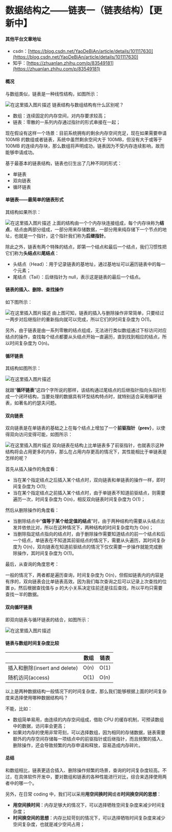 # 数据结构之——链表一（链表结构）【更新中】

#### 其他平台文章地址

- csdn：[https://blog.csdn.net/YaoDeBiAn/article/details/101117630](https://blog.csdn.net/YaoDeBiAn/article/details/101117630)
- 知乎：[https://zhuanlan.zhihu.com/p/83549181](https://zhuanlan.zhihu.com/p/83549181)

#### 概况

与数组类似，链表是一种线性结构，如图所示：

![在这里插入图片描述](https://img-blog.csdnimg.cn/20190921200230710.png)
链表结构与数组结构有什么区别呢？

- 数组：连续固定的内存空间，对内存要求较高；
- 链表：零散的一系列内存通过指针的形式串接在一起；

现在假设有这样一个场景：目前系统拥有的剩余内存空间充足，现在如果需要申请 100MB 的数组或者链表，系统中虽然剩余空间大于 100MB，但没有大于或等于 100MB 的连续内存块，那么数组将声明成功，链表因为不受内存连续影响，故而能够申请成功。

基于最基本的链表结构，链表也衍生出了几种不同的形式：

- 单链表
- 双向链表
- 循环链表

#### 单链表——最简单的链表形式

其结构如果所示：

![在这里插入图片描述](https://img-blog.csdnimg.cn/2019092120153765.png)
上面的结构由一个个内存块连接组成，每个内存块称为**结点**，结点由两部分组成，一部分用来存储数据，一部分用来纯存储下一个节点的地址，也就是一个指针，这个指针我们称为**后继指针**。

除此之外，链表有两个特殊的结点，即第一个结点和最后一个结点，我们习惯性把它们称为**头结点**和**尾结点**：

- 头结点（Head）：用于记录链表的基地址，通过基地址可以遍历链表中的每一个元素；
- 尾结点（Tail）：后继指针为 null，表示这是链表的最后一个结点。

#### 链表的插入、删除、查找操作

如下图所示：

![在这里插入图片描述](https://img-blog.csdnimg.cn/20190921203255465.png?x-oss-process=image/watermark,type_ZmFuZ3poZW5naGVpdGk,shadow_10,text_aHR0cHM6Ly9ibG9nLmNzZG4ubmV0L1lhb0RlQmlBbg==,size_16,color_FFFFFF,t_70)
由上图可知，链表的插入与删除操作非常简单，只要经过一两步对后继指针的重新指向就可以完成，所以它们的时间复杂度为 O(1)。

另外，由于链表是由一系列零散的结点组成，无法进行类似数组通过下标访问对应结点的操作，查找每个结点都要从头结点开始一直遍历，直到找到相应的结点，所以时间复杂度为 O(n)。

#### 循环链表

其结构如图所示：

![在这里插入图片描述](https://img-blog.csdnimg.cn/20190921204205219.png?x-oss-process=image/watermark,type_ZmFuZ3poZW5naGVpdGk,shadow_10,text_aHR0cHM6Ly9ibG9nLmNzZG4ubmV0L1lhb0RlQmlBbg==,size_16,color_FFFFFF,t_70)

就跟“**循环链表**”这四个字所说的那样，该结构通过尾结点的后继指针指向头指针形成一个闭环结构，当要处理的数据具有环型结构特点时，就特别适合采用循环链表，如著名的约瑟夫问题。

#### 双向链表

双向链表是在单链表的基础之上在每个结点上增加了一个**前驱指针（prev）**，以使得双向访问变得可能，如图所示：

![在这里插入图片描述](https://img-blog.csdnimg.cn/20190921205057189.png)
双向链表在结构上比单链表多了前驱指针，也就表示这种结构将会占用更多的内存，那么在占用内存更高的情况下，其性能相比于单链表是怎样的呢？

首先从插入操作的角度看：

- 当在某个指定结点之后插入某个结点时，双向链表和单链表的操作一样，即时间复杂度为 O(1);
- 当在某个指定结点之前插入某个结点时，由于单链表不知道前驱结点，则需要遍历一次，时间复杂度为 O(n)，相反双向链表时间复杂度为 O(1)；

然后从删除操作的角度看：

- 当删除结点中“**值等于某个给定值的结点**”时，由于两种结构均需要从头结点出发并依依比对，所以在这种情况下，两种结构的时间复杂度均为 O(n)；
- 当删除指定结点指向的结点时，由于删除操作需要知道结点的前一个结点和后一个结点，单链表在不知道其前驱结点的情况下，需要从头遍历，其时间复杂度为 O(n)，双向链表在知道前驱结点的情况下仅仅需要一步操作就能完成删除操作，其时间复杂度为 O(1)。

最后，从查询的角度思考：

一般的情况下，两者都是遍历查询，时间复杂度为 O(n)，但假如链表内的内容是有序的，双向链表会比单链表高效。因为我们每次查询之后可以记录上次查找的位置 p，然后根据查找值与 p 的大小关系决定往前还是往后查找，所以平均只需要查找一半的数据。

#### 双向循环链表

即双向链表与循环链表的结合，如图所示：

![在这里插入图片描述](https://img-blog.csdnimg.cn/20190921233838919.png?x-oss-process=image/watermark,type_ZmFuZ3poZW5naGVpdGk,shadow_10,text_aHR0cHM6Ly9ibG9nLmNzZG4ubmV0L1lhb0RlQmlBbg==,size_16,color_FFFFFF,t_70)

#### 链表与数组时间复杂度比较

|                               | 数组 | 链表 |
| ----------------------------- | ---- | ---- |
| 插入和删除(insert and delete) | O(n) | O(1) |
| 随机访问(access)              | O(1) | O(n) |

以上是两种数据结构一般情况下的时间复杂度，那么我们能够根据上面的时间复杂度来选择使用哪种数据结构吗？

不能，比如：

- 数组简单易用，由连续的内存空间组成，借助 CPU 的缓存机制，可预读数组中的数据，访问率会更高；
- 如果对内存的使用非常苛刻，可以选择数组，因为相同的存储数据，链表需要额外的内存空间存储每一项结点中的前驱指针或后继指针，而且频繁的插入、删除操作，还会导致频繁的内存申请和释放，容易造成内存碎片。

#### 总结

和数组相比，链表更适合插入、删除操作频繁的场景，查询的时间复杂度较高。不过，在具体软件开发中，要对数组和链表的各种性能进行对比，综合来选择使用两者中的哪一个。

另外，在日常 coding 中，我们可以采用**用空间换时间**或者**时间换空间的思想**：

- **用空间换时间**：内存足够大的情况下，可以选择牺牲空间复杂度来减少时间复杂度；
- **时间换空间的思想**：内存比较苛刻的情况下，可以选择牺牲时间复杂度来减少空间复杂度，也就是减少空间占用；

